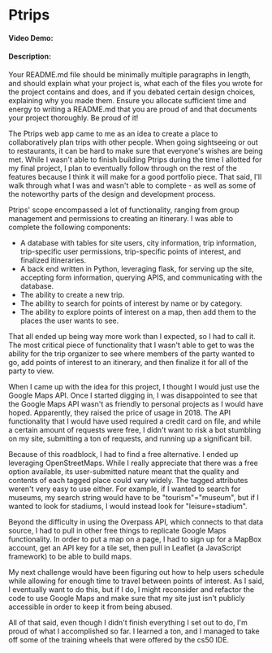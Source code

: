 # Ptrips
#### Video Demo:  <URL HERE>
#### Description:
Your README.md file should be minimally multiple paragraphs in length, and should explain what your project is, what each of the files you wrote for the project contains and does, and if you debated certain design choices, explaining why you made them. Ensure you allocate sufficient time and energy to writing a README.md that you are proud of and that documents your project thoroughly. Be proud of it!

The Ptrips web app came to me as an idea to create a place to collaboratively plan trips with other people. When going sightseeing or out to restaurants, it can be hard to make sure that everyone's wishes are being met. While I wasn't able to finish building Ptrips during the time I allotted for my final project, I plan to eventually follow through on the rest of the features because I think it will make for a good portfolio piece. That said, I'll walk through what I was and wasn't able to complete - as well as some of the noteworthy parts of the design and development process.

Ptrips' scope encompassed a lot of functionality, ranging from group management and permissions to creating an itinerary. I was able to complete the following components:
* A database with tables for site users, city information, trip information, trip-specific user permissions, trip-specific points of interest, and finalized itineraries.
* A back end written in Python, leveraging flask, for serving up the site, accepting form information, querying APIS, and communicating with the database.
* The ability to create a new trip.
* The ability to search for points of interest by name or by category.
* The ability to explore points of interest on a map, then add them to the places the user wants to see.

That all ended up being way more work than I expected, so I had to call it. The most critical piece of functionality that I wasn't able to get to was the ability for the trip organizer to see where members of the party wanted to go, add points of interest to an itinerary, and then finalize it for all of the party to view.

When I came up with the idea for this project, I thought I would just use the Google Maps API. Once I started digging in, I was disappointed to see that the Google Maps API wasn't as friendly to personal projects as I would have hoped. Apparently, they raised the price of usage in 2018. The API functionality that I would have used required a credit card on file, and while a certain amount of requests were free, I didn't want to risk a bot stumbling on my site, submitting a ton of requests, and running up a significant bill.

Because of this roadblock, I had to find a free alternative. I ended up leveraging OpenStreetMaps. While I really appreciate that there was a free option available, its user-submitted nature meant that the quality and contents of each tagged place could vary widely. The tagged attributes weren't very easy to use either. For example, if I wanted to search for museums, my search string would have to be "tourism"="museum", but if I wanted to look for stadiums, I would instead look for "leisure=stadium".

Beyond the difficulty in using the Overpass API, which connects to that data source, I had to pull in other free things to replicate Google Maps functionality. In order to put a map on a page, I had to sign up for a MapBox account, get an API key for a tile set, then pull in Leaflet (a JavaScript framework) to be able to build maps.

My next challenge would have been figuring out how to help users schedule while allowing for enough time to travel between points of interest. As I said, I eventually want to do this, but if I do, I might reconsider and refactor the code to use Google Maps and make sure that my site just isn't publicly accessible in order to keep it from being abused.

All of that said, even though I didn't finish everything I set out to do, I'm proud of what I accomplished so far. I learned a ton, and I managed to take off some of the training wheels that were offered by the cs50 IDE.